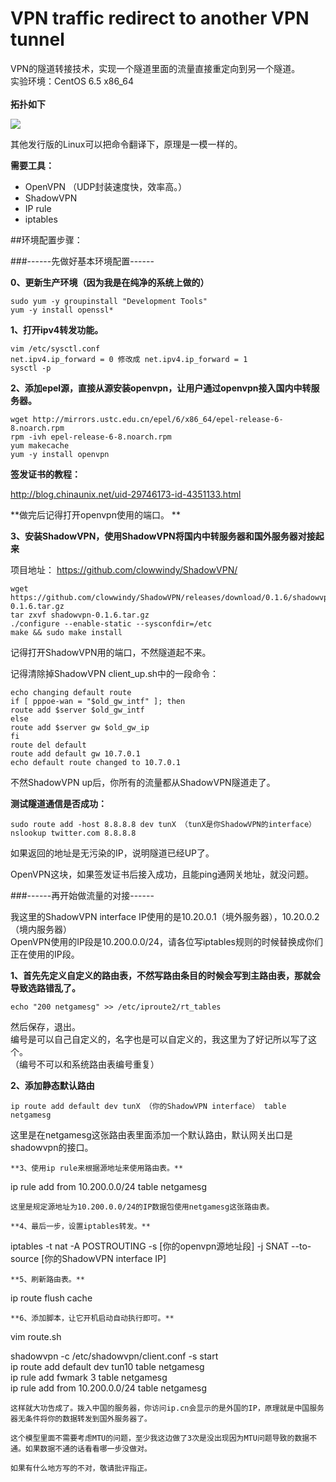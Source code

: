 # VPN traffic redirect to another VPN tunnel
VPN的隧道转接技术，实现一个隧道里面的流量直接重定向到另一个隧道。  
实验环境：CentOS 6.5 x86_64 
<br></br>
**拓扑如下**  

![](https://i.imgur.com/KscYo1A.png)

其他发行版的Linux可以把命令翻译下，原理是一模一样的。  

**需要工具：** 
* OpenVPN （UDP封装速度快，效率高。）   
* ShadowVPN  
* IP rule  
* iptables   

##环境配置步骤：  

###------先做好基本环境配置------  

**0、更新生产环境（因为我是在纯净的系统上做的）** 
```
sudo yum -y groupinstall "Development Tools"  
yum -y install openssl*  
```
**1、打开ipv4转发功能。**  
```
vim /etc/sysctl.conf  
net.ipv4.ip_forward = 0 修改成 net.ipv4.ip_forward = 1  
sysctl -p  
```
**2、添加epel源，直接从源安装openvpn，让用户通过openvpn接入国内中转服务器。**  
```
wget http://mirrors.ustc.edu.cn/epel/6/x86_64/epel-release-6-8.noarch.rpm  
rpm -ivh epel-release-6-8.noarch.rpm  
yum makecache  
yum -y install openvpn  
```
**签发证书的教程：**  

http://blog.chinaunix.net/uid-29746173-id-4351133.html  

**做完后记得打开openvpn使用的端口。 ** 

**3、安装ShadowVPN，使用ShadowVPN将国内中转服务器和国外服务器对接起来**  

项目地址： https://github.com/clowwindy/ShadowVPN/  
```
wget https://github.com/clowwindy/ShadowVPN/releases/download/0.1.6/shadowvpn-0.1.6.tar.gz  
tar zxvf shadowvpn-0.1.6.tar.gz  
./configure --enable-static --sysconfdir=/etc  
make && sudo make install  
```
记得打开ShadowVPN用的端口，不然隧道起不来。  

记得清除掉ShadowVPN client_up.sh中的一段命令：  
```
echo changing default route  
if [ pppoe-wan = "$old_gw_intf" ]; then  
route add $server $old_gw_intf  
else  
route add $server gw $old_gw_ip  
fi  
route del default  
route add default gw 10.7.0.1  
echo default route changed to 10.7.0.1  
```
不然ShadowVPN up后，你所有的流量都从ShadowVPN隧道走了。  

**测试隧道通信是否成功：**  
```
sudo route add -host 8.8.8.8 dev tunX （tunX是你ShadowVPN的interface） 
nslookup twitter.com 8.8.8.8 
```
如果返回的地址是无污染的IP，说明隧道已经UP了。  

OpenVPN这块，如果签发证书后接入成功，且能ping通网关地址，就没问题。  

###------再开始做流量的对接------  

我这里的ShadowVPN interface IP使用的是10.20.0.1（境外服务器），10.20.0.2（境内服务器）  
OpenVPN使用的IP段是10.200.0.0/24，请各位写iptables规则的时候替换成你们正在使用的IP段。  

**1、首先先定义自定义的路由表，不然写路由条目的时候会写到主路由表，那就会导致选路错乱了。**   

```
echo "200 netgamesg" >> /etc/iproute2/rt_tables
```

然后保存，退出。  
编号是可以自己自定义的，名字也是可以自定义的，我这里为了好记所以写了这个。  
（编号不可以和系统路由表编号重复）  

**2、添加静态默认路由**   
```
ip route add default dev tunX （你的ShadowVPN interface） table netgamesg  
```
这里是在netgamesg这张路由表里面添加一个默认路由，默认网关出口是shadowvpn的接口。  
```
**3、使用ip rule来根据源地址来使用路由表。**  
```
ip rule add from 10.200.0.0/24 table netgamesg  
```
这里是规定源地址为10.200.0.0/24的IP数据包使用netgamesg这张路由表。  

**4、最后一步，设置iptables转发。**   
```
iptables -t nat -A POSTROUTING -s [你的openvpn源地址段] -j SNAT --to-source [你的ShadowVPN interface IP]  
```
**5、刷新路由表。**  
```
ip route flush cache  
```
**6、添加脚本，让它开机启动自动执行即可。**  
```
vim route.sh  

shadowvpn -c /etc/shadowvpn/client.conf -s start  
ip route add default dev tun10 table netgamesg  
ip rule add fwmark 3 table netgamesg  
ip rule add from 10.200.0.0/24 table netgamesg  
```
这样就大功告成了。拨入中国的服务器，你访问ip.cn会显示的是外国的IP，原理就是中国服务器无条件将你的数据转发到国外服务器了。  

这个模型里面不需要考虑MTU的问题，至少我这边做了3次是没出现因为MTU问题导致的数据不通。如果数据不通的话看看哪一步没做对。  

如果有什么地方写的不对，敬请批评指正。  
